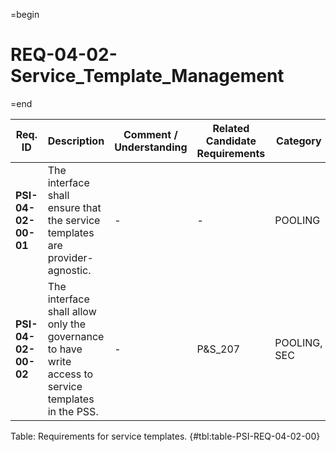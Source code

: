 =begin

# REQ-04-02-Service_Template_Management

=end

| Req. ID                        | Description                         | Comment / Understanding                  | Related Candidate Requirements | Category                       |
| ------------------------------ | ----------------------------------- | ---------------------------------------- | ------------------------------ | ------------------------------ |
| __PSI-04-02-00-01__ | The interface shall ensure that the service templates are provider-agnostic.                        | -                       | -                              | POOLING      |
| __PSI-04-02-00-02__ | The interface shall allow only the governance to have write access to service templates in the PSS. | -                       | P&S_207                        | POOLING, SEC |

Table: Requirements for service templates. {#tbl:table-PSI-REQ-04-02-00}
